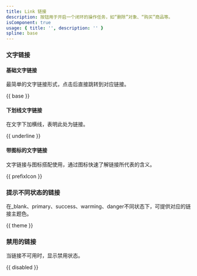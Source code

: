 ```yaml
---
title: Link 链接
description: 按钮用于开启一个闭环的操作任务，如“删除”对象、“购买”商品等。
isComponent: true
usage: { title: '', description: '' }
spline: base
---
```


### 文字链接

#### 基础文字链接

最简单的文字链接形式，点击后直接跳转到对应链接。

{{ base }}

#### 下划线文字链接

在文字下加横线，表明此处为链接。

{{ underline }}

#### 带图标的文字链接

文字链接与图标搭配使用，通过图标快速了解链接所代表的含义。

{{ prefixIcon }}


### 提示不同状态的链接

在_blank、primary、success、warming、danger不同状态下，可提供对应的链接主题色。

{{ theme }}

### 禁用的链接

当链接不可用时，显示禁用状态。

{{ disabled }}